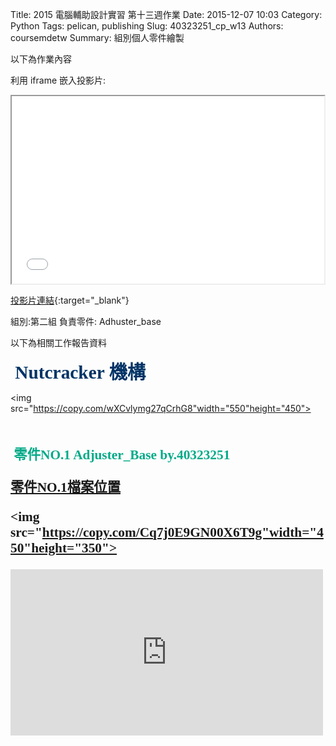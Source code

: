 Title: 2015 電腦輔助設計實習 第十三週作業
Date: 2015-12-07 10:03
Category: Python
Tags: pelican, publishing
Slug: 40323251_cp_w13
Authors: coursemdetw
Summary: 組別個人零件繪製

以下為作業內容

利用 iframe 嵌入投影片:

<iframe src="simplest13.html" width="500" height="300"></iframe>

[投影片連結](simplest13.html){:target="_blank"}

組別:第二組
負責零件: Adhuster_base

以下為相關工作報告資料
<br />

<span style="font-size: 22pt; font-family: 'arial black', 'avant garde';">&nbsp;<strong><span style="color: #003366;">Nutcracker 機構</span></strong></span>
<br />

<img src="https://copy.com/wXCvlymg27qCrhG8"width="550"height="450">

<br />
<br />
<span style="font-size: 16pt; font-family: 'arial black', 'avant garde';">&nbsp;<strong><span style="color: #00AA88;">零件NO.1   Adjuster_Base  by.40323251</span>

<a href="https://copy.com/hgHwCB3DFB6CDjWB">零件NO.1檔案位置</a>
<br />


<img src="https://copy.com/Cq7j0E9GN00X6T9g"width="450"height="350">


<p>
<iframe src="https://player.vimeo.com/video/149567333" width="500" height="266" frameborder="0" webkitallowfullscreen mozallowfullscreen allowfullscreen></iframe>  
</p>

<script src="https://embed.github.com/view/3d/40323251/test/master/adhuster_base.stl"></script>
